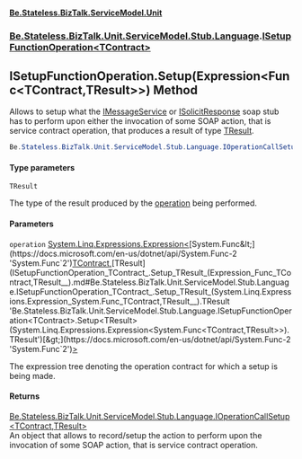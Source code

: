 #### [Be.Stateless.BizTalk.ServiceModel.Unit](README.md 'README')
### [Be.Stateless.BizTalk.Unit.ServiceModel.Stub.Language](Be.Stateless.BizTalk.Unit.ServiceModel.Stub.Language.md 'Be.Stateless.BizTalk.Unit.ServiceModel.Stub.Language').[ISetupFunctionOperation&lt;TContract&gt;](ISetupFunctionOperation_TContract_.md 'Be.Stateless.BizTalk.Unit.ServiceModel.Stub.Language.ISetupFunctionOperation<TContract>')

## ISetupFunctionOperation<TContract>.Setup<TResult>(Expression<Func<TContract,TResult>>) Method

Allows to setup what the [IMessageService](IMessageService.md 'Be.Stateless.BizTalk.Unit.ServiceModel.Channels.IMessageService') or [ISolicitResponse](ISolicitResponse.md 'Be.Stateless.BizTalk.Unit.ServiceModel.Stub.ISolicitResponse') soap stub has to perform
upon either the invocation of some SOAP action, that is service contract operation, that produces a result of type
[TResult](ISetupFunctionOperation_TContract_.Setup_TResult_(Expression_Func_TContract,TResult__).md#Be.Stateless.BizTalk.Unit.ServiceModel.Stub.Language.ISetupFunctionOperation_TContract_.Setup_TResult_(System.Linq.Expressions.Expression_System.Func_TContract,TResult__).TResult 'Be.Stateless.BizTalk.Unit.ServiceModel.Stub.Language.ISetupFunctionOperation<TContract>.Setup<TResult>(System.Linq.Expressions.Expression<System.Func<TContract,TResult>>).TResult').

```csharp
Be.Stateless.BizTalk.Unit.ServiceModel.Stub.Language.IOperationCallSetup<TContract,TResult> Setup<TResult>(System.Linq.Expressions.Expression<System.Func<TContract,TResult>> operation);
```
#### Type parameters

<a name='Be.Stateless.BizTalk.Unit.ServiceModel.Stub.Language.ISetupFunctionOperation_TContract_.Setup_TResult_(System.Linq.Expressions.Expression_System.Func_TContract,TResult__).TResult'></a>

`TResult`

The type of the result produced by the [operation](ISetupFunctionOperation_TContract_.Setup_TResult_(Expression_Func_TContract,TResult__).md#Be.Stateless.BizTalk.Unit.ServiceModel.Stub.Language.ISetupFunctionOperation_TContract_.Setup_TResult_(System.Linq.Expressions.Expression_System.Func_TContract,TResult__).operation 'Be.Stateless.BizTalk.Unit.ServiceModel.Stub.Language.ISetupFunctionOperation<TContract>.Setup<TResult>(System.Linq.Expressions.Expression<System.Func<TContract,TResult>>).operation') being performed.
#### Parameters

<a name='Be.Stateless.BizTalk.Unit.ServiceModel.Stub.Language.ISetupFunctionOperation_TContract_.Setup_TResult_(System.Linq.Expressions.Expression_System.Func_TContract,TResult__).operation'></a>

`operation` [System.Linq.Expressions.Expression&lt;](https://docs.microsoft.com/en-us/dotnet/api/System.Linq.Expressions.Expression-1 'System.Linq.Expressions.Expression`1')[System.Func&lt;](https://docs.microsoft.com/en-us/dotnet/api/System.Func-2 'System.Func`2')[TContract](ISetupFunctionOperation_TContract_.md#Be.Stateless.BizTalk.Unit.ServiceModel.Stub.Language.ISetupFunctionOperation_TContract_.TContract 'Be.Stateless.BizTalk.Unit.ServiceModel.Stub.Language.ISetupFunctionOperation<TContract>.TContract')[,](https://docs.microsoft.com/en-us/dotnet/api/System.Func-2 'System.Func`2')[TResult](ISetupFunctionOperation_TContract_.Setup_TResult_(Expression_Func_TContract,TResult__).md#Be.Stateless.BizTalk.Unit.ServiceModel.Stub.Language.ISetupFunctionOperation_TContract_.Setup_TResult_(System.Linq.Expressions.Expression_System.Func_TContract,TResult__).TResult 'Be.Stateless.BizTalk.Unit.ServiceModel.Stub.Language.ISetupFunctionOperation<TContract>.Setup<TResult>(System.Linq.Expressions.Expression<System.Func<TContract,TResult>>).TResult')[&gt;](https://docs.microsoft.com/en-us/dotnet/api/System.Func-2 'System.Func`2')[&gt;](https://docs.microsoft.com/en-us/dotnet/api/System.Linq.Expressions.Expression-1 'System.Linq.Expressions.Expression`1')

The expression tree denoting the operation contract for which a setup is being made.

#### Returns
[Be.Stateless.BizTalk.Unit.ServiceModel.Stub.Language.IOperationCallSetup&lt;](IOperationCallSetup_TContract,TResult_.md 'Be.Stateless.BizTalk.Unit.ServiceModel.Stub.Language.IOperationCallSetup<TContract,TResult>')[TContract](ISetupFunctionOperation_TContract_.md#Be.Stateless.BizTalk.Unit.ServiceModel.Stub.Language.ISetupFunctionOperation_TContract_.TContract 'Be.Stateless.BizTalk.Unit.ServiceModel.Stub.Language.ISetupFunctionOperation<TContract>.TContract')[,](IOperationCallSetup_TContract,TResult_.md 'Be.Stateless.BizTalk.Unit.ServiceModel.Stub.Language.IOperationCallSetup<TContract,TResult>')[TResult](ISetupFunctionOperation_TContract_.Setup_TResult_(Expression_Func_TContract,TResult__).md#Be.Stateless.BizTalk.Unit.ServiceModel.Stub.Language.ISetupFunctionOperation_TContract_.Setup_TResult_(System.Linq.Expressions.Expression_System.Func_TContract,TResult__).TResult 'Be.Stateless.BizTalk.Unit.ServiceModel.Stub.Language.ISetupFunctionOperation<TContract>.Setup<TResult>(System.Linq.Expressions.Expression<System.Func<TContract,TResult>>).TResult')[&gt;](IOperationCallSetup_TContract,TResult_.md 'Be.Stateless.BizTalk.Unit.ServiceModel.Stub.Language.IOperationCallSetup<TContract,TResult>')  
An object that allows to record/setup the action to perform upon the invocation of some SOAP action, that is service
contract operation.